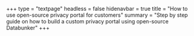 +++
type = "textpage"
headless = false
hidenavbar = true
title = "How to use open-source privacy portal for customers"
summary = "Step by step guide on how to build a custom privacy portal using open-source Databunker"
+++
